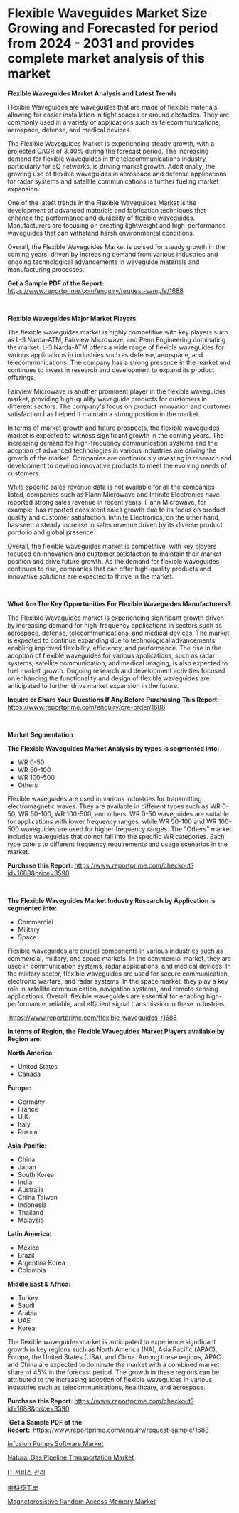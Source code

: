 <p><h1>Flexible Waveguides Market Size Growing and Forecasted for period from 2024 - 2031 and provides complete market analysis of this market</h1></p><p><strong>Flexible Waveguides Market Analysis and Latest Trends</strong></p>
<p><p>Flexible Waveguides are waveguides that are made of flexible materials, allowing for easier installation in tight spaces or around obstacles. They are commonly used in a variety of applications such as telecommunications, aerospace, defense, and medical devices.</p><p>The Flexible Waveguides Market is experiencing steady growth, with a projected CAGR of 3.40% during the forecast period. The increasing demand for flexible waveguides in the telecommunications industry, particularly for 5G networks, is driving market growth. Additionally, the growing use of flexible waveguides in aerospace and defense applications for radar systems and satellite communications is further fueling market expansion.</p><p>One of the latest trends in the Flexible Waveguides Market is the development of advanced materials and fabrication techniques that enhance the performance and durability of flexible waveguides. Manufacturers are focusing on creating lightweight and high-performance waveguides that can withstand harsh environmental conditions.</p><p>Overall, the Flexible Waveguides Market is poised for steady growth in the coming years, driven by increasing demand from various industries and ongoing technological advancements in waveguide materials and manufacturing processes.</p></p>
<p><strong>Get a Sample PDF of the Report:&nbsp;</strong> <a href="https://www.reportprime.com/enquiry/request-sample/1688">https://www.reportprime.com/enquiry/request-sample/1688</a></p>
<p>&nbsp;</p>
<p><strong>Flexible Waveguides Major Market Players</strong></p>
<p><p>The flexible waveguides market is highly competitive with key players such as L-3 Narda-ATM, Fairview Microwave, and Penn Engineering dominating the market. L-3 Narda-ATM offers a wide range of flexible waveguides for various applications in industries such as defense, aerospace, and telecommunications. The company has a strong presence in the market and continues to invest in research and development to expand its product offerings.</p><p>Fairview Microwave is another prominent player in the flexible waveguides market, providing high-quality waveguide products for customers in different sectors. The company's focus on product innovation and customer satisfaction has helped it maintain a strong position in the market.</p><p>In terms of market growth and future prospects, the flexible waveguides market is expected to witness significant growth in the coming years. The increasing demand for high-frequency communication systems and the adoption of advanced technologies in various industries are driving the growth of the market. Companies are continuously investing in research and development to develop innovative products to meet the evolving needs of customers.</p><p>While specific sales revenue data is not available for all the companies listed, companies such as Flann Microwave and Infinite Electronics have reported strong sales revenue in recent years. Flann Microwave, for example, has reported consistent sales growth due to its focus on product quality and customer satisfaction. Infinite Electronics, on the other hand, has seen a steady increase in sales revenue driven by its diverse product portfolio and global presence.</p><p>Overall, the flexible waveguides market is competitive, with key players focused on innovation and customer satisfaction to maintain their market position and drive future growth. As the demand for flexible waveguides continues to rise, companies that can offer high-quality products and innovative solutions are expected to thrive in the market.</p></p>
<p>&nbsp;</p>
<p><strong>What Are The Key Opportunities For Flexible Waveguides Manufacturers?</strong></p>
<p><p>The Flexible Waveguides market is experiencing significant growth driven by increasing demand for high-frequency applications in sectors such as aerospace, defense, telecommunications, and medical devices. The market is expected to continue expanding due to technological advancements enabling improved flexibility, efficiency, and performance. The rise in the adoption of flexible waveguides for various applications, such as radar systems, satellite communication, and medical imaging, is also expected to fuel market growth. Ongoing research and development activities focused on enhancing the functionality and design of flexible waveguides are anticipated to further drive market expansion in the future.</p></p>
<p><strong>Inquire or Share Your Questions If Any Before Purchasing This Report:</strong> <a href="https://www.reportprime.com/enquiry/pre-order/1688">https://www.reportprime.com/enquiry/pre-order/1688</a></p>
<p>&nbsp;</p>
<p><strong>Market Segmentation</strong></p>
<p><strong>The Flexible Waveguides Market Analysis by types is segmented into:</strong></p>
<p><ul><li>WR 0-50</li><li>WR 50-100</li><li>WR 100-500</li><li>Others</li></ul></p>
<p><p>Flexible waveguides are used in various industries for transmitting electromagnetic waves. They are available in different types such as WR 0-50, WR 50-100, WR 100-500, and others. WR 0-50 waveguides are suitable for applications with lower frequency ranges, while WR 50-100 and WR 100-500 waveguides are used for higher frequency ranges. The "Others" market includes waveguides that do not fall into the specific WR categories. Each type caters to different frequency requirements and usage scenarios in the market.</p></p>
<p><strong>Purchase this Report:&nbsp;</strong><a href="https://www.reportprime.com/checkout?id=1688&price=3590">https://www.reportprime.com/checkout?id=1688&price=3590</a></p>
<p>&nbsp;</p>
<p><strong>The Flexible Waveguides Market Industry Research by Application is segmented into:</strong></p>
<p><ul><li>Commercial</li><li>Military</li><li>Space</li></ul></p>
<p><p>Flexible waveguides are crucial components in various industries such as commercial, military, and space markets. In the commercial market, they are used in communication systems, radar applications, and medical devices. In the military sector, flexible waveguides are used for secure communication, electronic warfare, and radar systems. In the space market, they play a key role in satellite communication, navigation systems, and remote sensing applications. Overall, flexible waveguides are essential for enabling high-performance, reliable, and efficient signal transmission in these industries.</p></p>
<p><a href="https://www.reportprime.com/flexible-waveguides-r1688">&nbsp;https://www.reportprime.com/flexible-waveguides-r1688</a></p>
<p><strong>In terms of Region, the Flexible Waveguides Market Players available by Region are:</strong></p>
<p>
    <p> <strong> North America: </strong>
        <ul>
            <li>United States</li>
            <li>Canada</li>
        </ul>
        </p> 
    <p> <strong> Europe: </strong>
        <ul>
            <li>Germany</li>
            <li>France</li>
            <li>U.K.</li>
            <li>Italy</li>
            <li>Russia</li>
        </ul>
        </p> 
    <p> <strong> Asia-Pacific: </strong>
        <ul>
            <li>China</li>
            <li>Japan</li>
            <li>South Korea</li>
            <li>India</li>
            <li>Australia</li>
            <li>China Taiwan</li>
            <li>Indonesia</li>
            <li>Thailand</li>
            <li>Malaysia</li>
        </ul>
        </p> 
    <p> <strong> Latin America: </strong>
        <ul>
            <li>Mexico</li>
            <li>Brazil</li>
            <li>Argentina Korea</li>
            <li>Colombia</li>
        </ul>
        </p> 
    <p> <strong> Middle East & Africa: </strong>
        <ul>
            <li>Turkey</li>
            <li>Saudi</li>
            <li>Arabia</li>
            <li>UAE</li>
            <li>Korea</li>
        </ul>
    </p>
    </p>
<p><p>The flexible waveguides market is anticipated to experience significant growth in key regions such as North America (NA), Asia Pacific (APAC), Europe, the United States (USA), and China. Among these regions, APAC and China are expected to dominate the market with a combined market share of 45% in the forecast period. The growth in these regions can be attributed to the increasing adoption of flexible waveguides in various industries such as telecommunications, healthcare, and aerospace.</p></p>
<p><strong>Purchase this Report: </strong><a href="https://www.reportprime.com/checkout?id=1688&price=3590">https://www.reportprime.com/checkout?id=1688&price=3590</a></p>
<p>&nbsp;<strong>Get a Sample PDF of the Report:&nbsp;&nbsp;</strong><a href="https://www.reportprime.com/enquiry/request-sample/1688">https://www.reportprime.com/enquiry/request-sample/1688</a></p>
<p><strong></strong></p>
<p><p><a href="https://www.linkedin.com/pulse/infusion-pumps-software-market-global-regional-analysis-focus-xuoqe">Infusion Pumps Software Market</a></p><p><a href="https://issuu.com/reportprime-2/docs/natural-gas-pipeline-transportation-market-size-20">Natural Gas Pipeline Transportation Market</a></p><p><a href="https://github.com/vsckjg50460/Market-Research-Report-List-3/blob/main/589127220879.md">IT 서비스 관리</a></p><p><a href="https://github.com/AbigaleHuel/Market-Research-Report-List-1/blob/main/541772716768.md">歯科技工室</a></p><p><a href="https://github.com/LiamDavis60/Market-Research-Report-List-2/blob/main/magnetoresistive-random-access-memory-market.md">Magnetoresistive Random Access Memory Market</a></p></p>